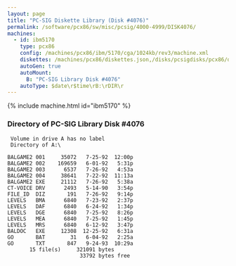 ```yaml
---
layout: page
title: "PC-SIG Diskette Library (Disk #4076)"
permalink: /software/pcx86/sw/misc/pcsig/4000-4999/DISK4076/
machines:
  - id: ibm5170
    type: pcx86
    config: /machines/pcx86/ibm/5170/cga/1024kb/rev3/machine.xml
    diskettes: /machines/pcx86/diskettes.json,/disks/pcsigdisks/pcx86/diskettes.json
    autoGen: true
    autoMount:
      B: "PC-SIG Library Disk #4076"
    autoType: $date\r$time\rB:\rDIR\r
---
```


{% include machine.html id="ibm5170" %}

### Directory of PC-SIG Library Disk #4076

     Volume in drive A has no label
     Directory of A:\

    BALGAME2 001     35072   7-25-92  12:00p
    BALGAME2 002    169659   6-01-92   5:31p
    BALGAME2 003      6537   7-26-92   4:53a
    BALGAME2 004     38641   7-22-92  11:13a
    BALGAME2 EXE     21112   7-26-92   5:38a
    CT-VOICE DRV      2493   5-14-90   3:54p
    FILE_ID  DIZ       191   7-26-92   9:14p
    LEVELS   BMA      6840   7-23-92   2:37p
    LEVELS   DAF      6840   6-24-92   1:34p
    LEVELS   DGE      6840   7-25-92   8:26p
    LEVELS   MEA      6840   7-25-92   1:45p
    LEVELS   MRS      6840   6-12-92   3:47p
    BALDOC   EXE     12308  12-25-92   6:31a
    GO       BAT        31   6-04-92   2:25a
    GO       TXT       847   9-24-93  10:29a
           15 file(s)     321091 bytes
                           33792 bytes free
